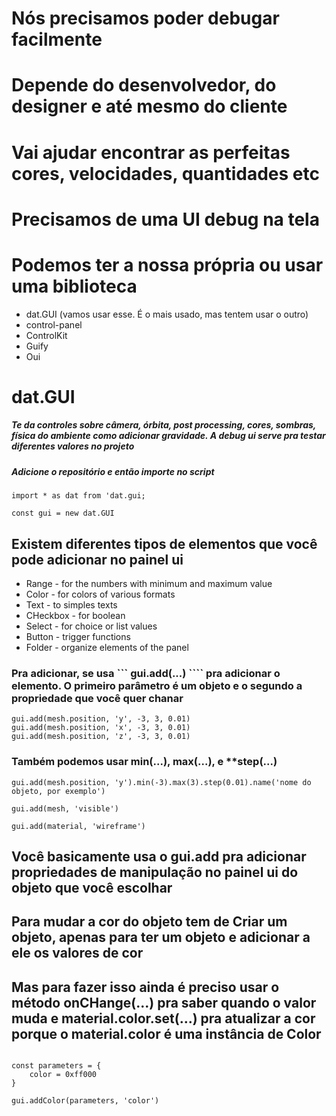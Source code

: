 
# Nós precisamos poder debugar facilmente
# Depende do desenvolvedor, do designer e até mesmo do cliente
# Vai ajudar encontrar as perfeitas cores, velocidades, quantidades etc
# Precisamos de uma UI debug na tela
# Podemos ter a nossa própria ou usar uma biblioteca
 
* dat.GUI (vamos usar esse. É o mais usado, mas tentem usar o outro)
* control-panel
* ControlKit
* Guify
* Oui 

# dat.GUI 
##### Te da controles sobre câmera, órbita, post processing, cores, sombras, física do ambiente como adicionar gravidade. A debug ui serve pra testar diferentes valores no projeto
##### Adicione o repositório e então importe no script
```
import * as dat from 'dat.gui;

const gui = new dat.GUI
```

## Existem diferentes tipos de elementos que você pode adicionar no painel ui
* Range - for the numbers with minimum and maximum value
* Color - for colors of various formats
* Text - to simples texts
* CHeckbox - for boolean
* Select - for choice or list values
* Button - trigger functions
* Folder - organize elements of the panel

### Pra adicionar, se usa ``` gui.add(...) ```` pra adicionar o elemento. O primeiro parâmetro é um objeto e o segundo a propriedade que você quer chanar
```
gui.add(mesh.position, 'y', -3, 3, 0.01)
gui.add(mesh.position, 'x', -3, 3, 0.01)
gui.add(mesh.position, 'z', -3, 3, 0.01)
```

### Também podemos usar **min(...)**, **max(...)**, e **step(...)

```
gui.add(mesh.position, 'y').min(-3).max(3).step(0.01).name('nome do objeto, por exemplo')

gui.add(mesh, 'visible')

gui.add(material, 'wireframe')
```

## Você basicamente usa o gui.add pra adicionar propriedades de manipulação no painel ui do objeto que você escolhar


## Para mudar a cor do objeto tem de Criar um objeto, apenas para ter um objeto e adicionar a ele os valores de cor
## Mas para fazer isso ainda é preciso usar o método onCHange(...) pra saber quando o valor muda e material.color.set(...) pra atualizar a cor porque o material.color é uma instância de Color

```

const parameters = {
    color = 0xff000
}

gui.addColor(parameters, 'color')
```
